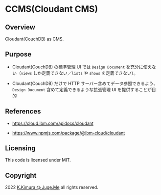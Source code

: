 # CCMS(Cloudant CMS)


## Overview

Cloudant(CouchDB) as CMS.


## Purpose

- Cloudant(CouchDB) の標準管理 UI では `Design Document` を充分に使えない（`views` しか定義できない／`lists` や `shows` を定義できない）。

- Cloudant(CouchDB) だけで HTTP サーバー含めてデータ参照できるよう、`Design Document` 含めて定義できるような拡張管理 UI を提供することが目的


## References

- https://cloud.ibm.com/apidocs/cloudant

- https://www.npmjs.com/package/@ibm-cloud/cloudant


## Licensing

This code is licensed under MIT.


## Copyright

2022 [K.Kimura @ Juge.Me](https://github.com/dotnsf) all rights reserved.
